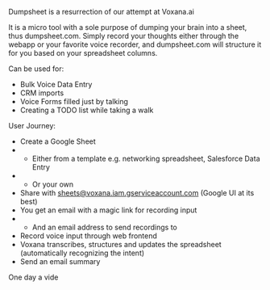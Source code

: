 Dumpsheet is a resurrection of our attempt at Voxana.ai

It is a micro tool with a sole purpose of dumping your brain into a sheet, thus dumpsheet.com. 
Simply record your thoughts either through the webapp or your favorite voice recorder, 
and dumpsheet.com will structure it for you based on your spreadsheet columns. 

Can be used for:
* Bulk Voice Data Entry
* CRM imports
* Voice Forms filled just by talking
* Creating a TODO list while taking a walk

User Journey:
* Create a Google Sheet
* * Either from a template e.g. networking spreadsheet, Salesforce Data Entry
* * Or your own 
* Share with sheets@voxana.iam.gserviceaccount.com (Google UI at its best)
* You get an email with a magic link for recording input
* * And an email address to send recordings to
* Record voice input through web frontend
* Voxana transcribes, structures and updates the spreadsheet (automatically recognizing the intent) 
* Send an email summary

One day a vide 

